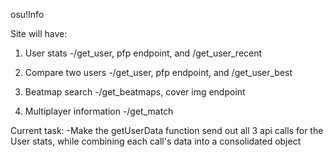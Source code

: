 osu!Info

Site will have:

1) User stats 
    -/get_user, pfp endpoint, and /get_user_recent

2) Compare two users
    -/get_user, pfp endpoint, and /get_user_best

3) Beatmap search
    -/get_beatmaps, cover img endpoint

4) Multiplayer information
    -/get_match


Current task:
    -Make the getUserData function send out all 3 api calls for the User stats, while combining each call's data into a consolidated object





